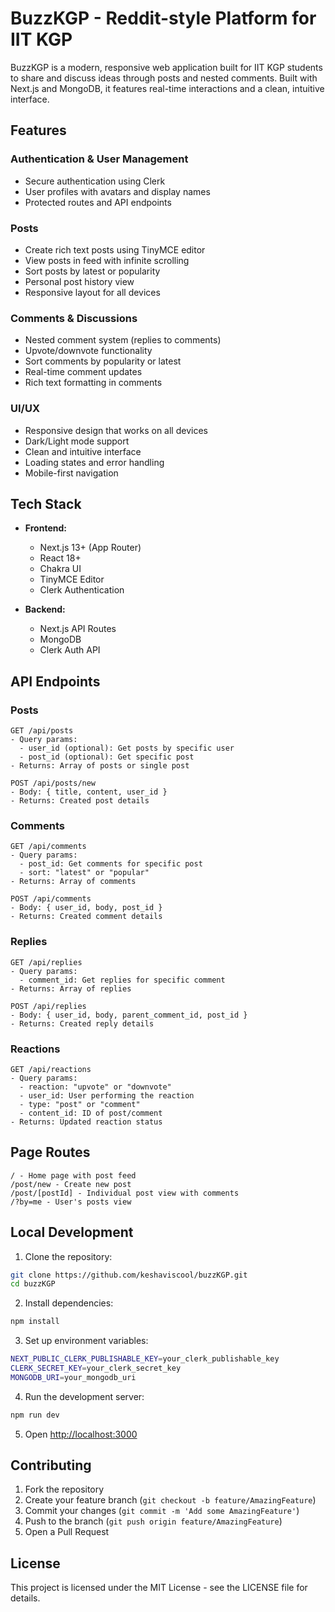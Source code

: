 # BuzzKGP - Reddit-style Platform for IIT KGP

BuzzKGP is a modern, responsive web application built for IIT KGP students to share and discuss ideas through posts and nested comments. Built with Next.js and MongoDB, it features real-time interactions and a clean, intuitive interface.

## Features

### Authentication & User Management
- Secure authentication using Clerk
- User profiles with avatars and display names
- Protected routes and API endpoints

### Posts
- Create rich text posts using TinyMCE editor
- View posts in feed with infinite scrolling
- Sort posts by latest or popularity
- Personal post history view
- Responsive layout for all devices

### Comments & Discussions
- Nested comment system (replies to comments)
- Upvote/downvote functionality
- Sort comments by popularity or latest
- Real-time comment updates
- Rich text formatting in comments

### UI/UX
- Responsive design that works on all devices
- Dark/Light mode support
- Clean and intuitive interface
- Loading states and error handling
- Mobile-first navigation

## Tech Stack

- **Frontend:**
  - Next.js 13+ (App Router)
  - React 18+
  - Chakra UI
  - TinyMCE Editor
  - Clerk Authentication

- **Backend:**
  - Next.js API Routes
  - MongoDB
  - Clerk Auth API

## API Endpoints

### Posts
```
GET /api/posts
- Query params:
  - user_id (optional): Get posts by specific user
  - post_id (optional): Get specific post
- Returns: Array of posts or single post

POST /api/posts/new
- Body: { title, content, user_id }
- Returns: Created post details
```

### Comments
```
GET /api/comments
- Query params:
  - post_id: Get comments for specific post
  - sort: "latest" or "popular"
- Returns: Array of comments

POST /api/comments
- Body: { user_id, body, post_id }
- Returns: Created comment details
```

### Replies
```
GET /api/replies
- Query params:
  - comment_id: Get replies for specific comment
- Returns: Array of replies

POST /api/replies
- Body: { user_id, body, parent_comment_id, post_id }
- Returns: Created reply details
```

### Reactions
```
GET /api/reactions
- Query params:
  - reaction: "upvote" or "downvote"
  - user_id: User performing the reaction
  - type: "post" or "comment"
  - content_id: ID of post/comment
- Returns: Updated reaction status
```

## Page Routes

```
/ - Home page with post feed
/post/new - Create new post
/post/[postId] - Individual post view with comments
/?by=me - User's posts view
```

## Local Development

1. Clone the repository:
```bash
git clone https://github.com/keshaviscool/buzzKGP.git
cd buzzKGP
```

2. Install dependencies:
```bash
npm install
```

3. Set up environment variables:
```bash
NEXT_PUBLIC_CLERK_PUBLISHABLE_KEY=your_clerk_publishable_key
CLERK_SECRET_KEY=your_clerk_secret_key
MONGODB_URI=your_mongodb_uri
```

4. Run the development server:
```bash
npm run dev
```

5. Open [http://localhost:3000](http://localhost:3000)

## Contributing

1. Fork the repository
2. Create your feature branch (`git checkout -b feature/AmazingFeature`)
3. Commit your changes (`git commit -m 'Add some AmazingFeature'`)
4. Push to the branch (`git push origin feature/AmazingFeature`)
5. Open a Pull Request

## License

This project is licensed under the MIT License - see the LICENSE file for details.
